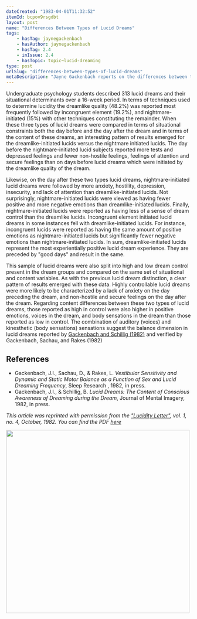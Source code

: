 ```yaml
---
dateCreated: "1983-04-01T11:32:52"
itemId: bcpov9rsgdbt
layout: post
name: "Differences Between Types of Lucid Dreams"
tags:
    - hasTag: jaynegackenbach
    - hasAuthor: jaynegackenbach
    - hasTag: 2.4
    - inIssue: 2.4
    - hasTopic: topic~lucid-dreaming
type: post
urlSlug: "differences-between-types-of-lucid-dreams"
metaDescription: "Jayne Gackenbach reports on the differences between types of lucid dreams. She describes the situational determinants of lucid dreams and the techniques used to determine lucidity."
---
```


Undergraduate psychology students described 313 lucid dreams and their situational determinants over a 16-week period. In terms of techniques used to determine lucidity the dreamlike quality (48.2%) was reported most frequently followed by incongruent element (19.2%), and nightmare-initiated (15%) with other techniques constituting the remainder. When these three types of lucid dreams were compared in terms of situational constraints both the day before and the day after the dream and in terms of the content of these dreams, an interesting pattern of results emerged for the dreamlike-initiated lucids versus the nightmare initiated lucids. The day before the nightmare-initiated lucid subjects reported more tests and depressed feelings and fewer non-hostile feelings, feelings of attention and secure feelings than on days before lucid dreams which were initiated by the dreamlike quality of the dream.

Likewise, on the day after these two types lucid dreams, nightmare-initiated lucid dreams were followed by more anxiety, hostility, depression, insecurity, and lack of attention than dreamlike-initiated lucids. Not surprisingly, nightmare-initiated lucids were viewed as having fewer positive and more negative emotions than dreamlike-initiated lucids. Finally, nightmare-initiated lucids were reported as having less of a sense of dream control than the dreamlike lucids. Incongruent element initiated lucid dreams in some instances fell with dreamlike-initiated lucids. For instance, incongruent lucids were reported as having the same amount of positive emotions as nightmare-initiated lucids but significantly fewer negative emotions than nightmare-initiated lucids. In sum, dreamlike-initiated lucids represent the most experientially positive lucid dream experience. They are preceded by "good days" and result in the same.

This sample of lucid dreams were also split into high and low dream control present in the dream groups and compared on the same set of situational and content variables. As with the previous lucid dream distinction, a clear pattern of results emerged with these data. Highly controllable lucid dreams were more likely to be characterized by a lack of anxiety on the day preceding the dream, and non-hostile and secure feelings on the day after the dream. Regarding content differences between these two types of lucid dreams, those reported as high in control were also higher in positive emotions, voices in the dream, and body sensations in the dream than those reported as low in control. The combination of auditory (voices) and kinesthetic (body sensations) sensations suggest the balance dimension in lucid dreams reported by [Gackenbach and Schillig (1982)](https://psycnet.apa.org/record/1985-08587-001) and verified by Gackenbach, Sachau, and Rakes (1982)

## References

-   Gackenbach, J.I., Sachau, D., & Rakes, L. _Vestibular Sensitivity and Dynamic and Static Motor Balance as a Function of Sex and Lucid Dreaming Frequency_, Sleep Research , 1982, in press.
-   Gackenbach, J.I., & Schillig, B. _Lucid Dreams: The Content of Conscious Awareness of Dreaming during the Dream_, Journal of Mental Imagery, 1982, in press.

_This article was reprinted with permission from the ["Lucidity Letter"](https://journals.macewan.ca/lucidity/home), vol. 1, no. 4, October, 1982. You can find the PDF [here](https://journals.macewan.ca/lucidity/article/view/574/489)_

<img src="../images/gackenback-types-article.jpg" width="500">
